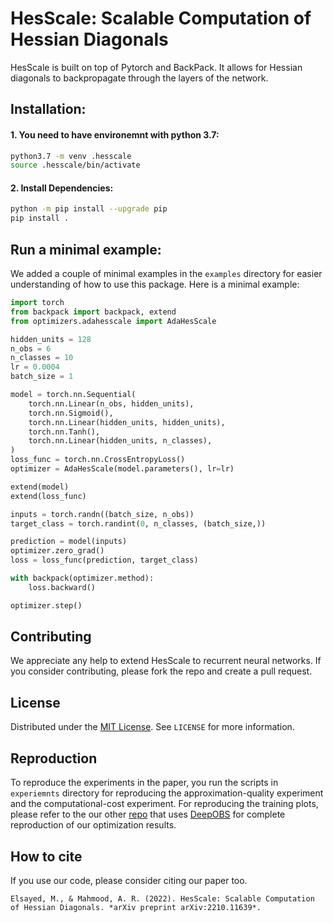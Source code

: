 # HesScale: Scalable Computation of Hessian Diagonals


HesScale is built on top of Pytorch and BackPack. It allows for Hessian diagonals to backpropagate through the layers of the network.

## Installation:
#### 1. You need to have environemnt with python 3.7:
``` sh
python3.7 -m venv .hesscale
source .hesscale/bin/activate
```
#### 2. Install Dependencies:
```sh
python -m pip install --upgrade pip
pip install .
```

## Run a minimal example:
We added a couple of minimal examples in the `examples` directory for easier understanding of how to use this package. Here is a minimal example:
```python
import torch
from backpack import backpack, extend
from optimizers.adahesscale import AdaHesScale

hidden_units = 128
n_obs = 6
n_classes = 10
lr = 0.0004
batch_size = 1

model = torch.nn.Sequential(
    torch.nn.Linear(n_obs, hidden_units),
    torch.nn.Sigmoid(),
    torch.nn.Linear(hidden_units, hidden_units),
    torch.nn.Tanh(),
    torch.nn.Linear(hidden_units, n_classes),
)
loss_func = torch.nn.CrossEntropyLoss()
optimizer = AdaHesScale(model.parameters(), lr=lr)

extend(model)
extend(loss_func)

inputs = torch.randn((batch_size, n_obs))
target_class = torch.randint(0, n_classes, (batch_size,))

prediction = model(inputs)
optimizer.zero_grad()
loss = loss_func(prediction, target_class)

with backpack(optimizer.method):
    loss.backward()

optimizer.step()

```

## Contributing
We appreciate any help to extend HesScale to recurrent neural networks. If you consider contributing, please fork the repo and create a pull request. 

## License
Distributed under the [MIT License](https://opensource.org/licenses/MIT). See `LICENSE` for more information.

## Reproduction
To reproduce the experiments in the paper, you run the scripts in `experiemnts` directory for reproducing the approximation-quality experiment and the computational-cost experiment. For reproducing the training plots, please refer to the our other [repo](https://github.com/mohmdelsayed/HesScale-Comparisons) that uses [DeepOBS](https://github.com/fsschneider/DeepOBS) for complete reproduction of our optimization results.

## How to cite
If you use our code, please consider citing our paper too.
```
Elsayed, M., & Mahmood, A. R. (2022). HesScale: Scalable Computation of Hessian Diagonals. *arXiv preprint arXiv:2210.11639*.
```
